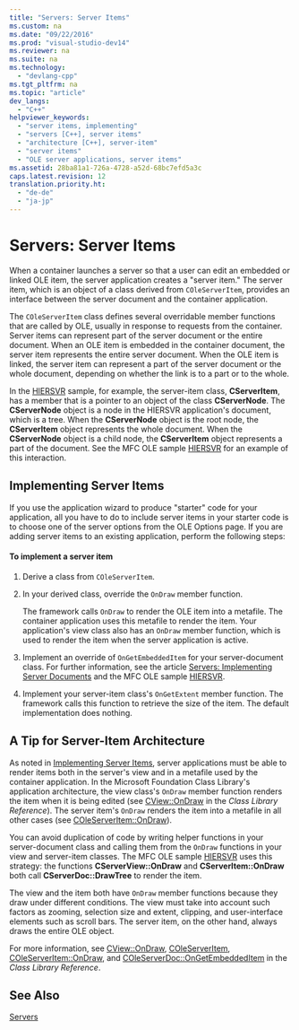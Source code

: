 ```yaml
---
title: "Servers: Server Items"
ms.custom: na
ms.date: "09/22/2016"
ms.prod: "visual-studio-dev14"
ms.reviewer: na
ms.suite: na
ms.technology: 
  - "devlang-cpp"
ms.tgt_pltfrm: na
ms.topic: "article"
dev_langs: 
  - "C++"
helpviewer_keywords: 
  - "server items, implementing"
  - "servers [C++], server items"
  - "architecture [C++], server-item"
  - "server items"
  - "OLE server applications, server items"
ms.assetid: 28ba81a1-726a-4728-a52d-68bc7efd5a3c
caps.latest.revision: 12
translation.priority.ht: 
  - "de-de"
  - "ja-jp"
---
```

# Servers: Server Items
When a container launches a server so that a user can edit an embedded or linked OLE item, the server application creates a "server item." The server item, which is an object of a class derived from `COleServerItem`, provides an interface between the server document and the container application.  
  
 The `COleServerItem` class defines several overridable member functions that are called by OLE, usually in response to requests from the container. Server items can represent part of the server document or the entire document. When an OLE item is embedded in the container document, the server item represents the entire server document. When the OLE item is linked, the server item can represent a part of the server document or the whole document, depending on whether the link is to a part or to the whole.  
  
 In the [HIERSVR](../VS_csharp/visual-c---samples.md) sample, for example, the server-item class, **CServerItem**, has a member that is a pointer to an object of the class **CServerNode**. The **CServerNode** object is a node in the HIERSVR application's document, which is a tree. When the **CServerNode** object is the root node, the **CServerItem** object represents the whole document. When the **CServerNode** object is a child node, the **CServerItem** object represents a part of the document. See the MFC OLE sample [HIERSVR](../VS_csharp/visual-c---samples.md) for an example of this interaction.  
  
##  <a name="_core_implementing_server_items"></a> Implementing Server Items  
 If you use the application wizard to produce "starter" code for your application, all you have to do to include server items in your starter code is to choose one of the server options from the OLE Options page. If you are adding server items to an existing application, perform the following steps:  
  
#### To implement a server item  
  
1.  Derive a class from `COleServerItem`.  
  
2.  In your derived class, override the `OnDraw` member function.  
  
     The framework calls `OnDraw` to render the OLE item into a metafile. The container application uses this metafile to render the item. Your application's view class also has an `OnDraw` member function, which is used to render the item when the server application is active.  
  
3.  Implement an override of `OnGetEmbeddedItem` for your server-document class. For further information, see the article [Servers: Implementing Server Documents](../VS_csharp/servers--implementing-server-documents.md) and the MFC OLE sample [HIERSVR](../VS_csharp/visual-c---samples.md).  
  
4.  Implement your server-item class's `OnGetExtent` member function. The framework calls this function to retrieve the size of the item. The default implementation does nothing.  
  
##  <a name="_core_a_tip_for_server.2d.item_architecture"></a> A Tip for Server-Item Architecture  
 As noted in [Implementing Server Items](#_core_implementing_server_items), server applications must be able to render items both in the server's view and in a metafile used by the container application. In the Microsoft Foundation Class Library's application architecture, the view class's `OnDraw` member function renders the item when it is being edited (see [CView::OnDraw](../Topic/CView::OnDraw.md) in the *Class Library Reference*). The server item's `OnDraw` renders the item into a metafile in all other cases (see [COleServerItem::OnDraw](../Topic/COleServerItem::OnDraw.md)).  
  
 You can avoid duplication of code by writing helper functions in your server-document class and calling them from the `OnDraw` functions in your view and server-item classes. The MFC OLE sample [HIERSVR](../VS_csharp/visual-c---samples.md) uses this strategy: the functions **CServerView::OnDraw** and **CServerItem::OnDraw** both call **CServerDoc::DrawTree** to render the item.  
  
 The view and the item both have `OnDraw` member functions because they draw under different conditions. The view must take into account such factors as zooming, selection size and extent, clipping, and user-interface elements such as scroll bars. The server item, on the other hand, always draws the entire OLE object.  
  
 For more information, see [CView::OnDraw](../Topic/CView::OnDraw.md), [COleServerItem](../VS_csharp/coleserveritem-class.md), [COleServerItem::OnDraw](../Topic/COleServerItem::OnDraw.md), and [COleServerDoc::OnGetEmbeddedItem](../Topic/COleServerDoc::OnGetEmbeddedItem.md) in the *Class Library Reference*.  
  
## See Also  
 [Servers](../VS_csharp/servers.md)